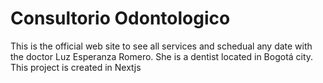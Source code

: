 # Consultorio Odontologico
This is the official web site to see all services and schedual any date with the doctor Luz Esperanza Romero. She is a dentist located in Bogotá city. This project is created in Nextjs
